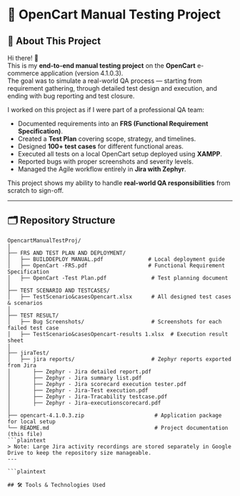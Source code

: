 # 🛒 OpenCart Manual Testing Project

## 📖 About This Project
Hi there! 👋  
This is my **end-to-end manual testing project** on the **OpenCart** e-commerce application (version 4.1.0.3).  
The goal was to simulate a real-world QA process — starting from requirement gathering, through detailed test design and execution, and ending with bug reporting and test closure.

I worked on this project as if I were part of a professional QA team:
- Documented requirements into an **FRS (Functional Requirement Specification)**.
- Created a **Test Plan** covering scope, strategy, and timelines.
- Designed **100+ test cases** for different functional areas.
- Executed all tests on a local OpenCart setup deployed using **XAMPP**.
- Reported bugs with proper screenshots and severity levels.
- Managed the Agile workflow entirely in **Jira with Zephyr**.

This project shows my ability to handle **real-world QA responsibilities** from scratch to sign-off.

---


## 🗂 Repository Structure

```plaintext
OpencartManualTestProj/
│
├── FRS AND TEST PLAN AND DEPLOYMENT/
│   ├── BUILDDEPLOY MANUAL.pdf              # Local deployment guide
│   ├── OpenCart -FRS.pdf                   # Functional Requirement Specification
│   ├── OpenCart -Test Plan.pdf              # Test planning document
│
├── TEST SCENARIO AND TESTCASES/
│   ├── TestScenario&casesOpencart.xlsx      # All designed test cases & scenarios
│
├── TEST RESULT/
│   ├── Bug Screenshots/                     # Screenshots for each failed test case
│   ├── TestScenario&casesOpencart-results 1.xlsx  # Execution result sheet
│
├── jiraTest/
│   ├── jira reports/                        # Zephyr reports exported from Jira
│       ├── Zephyr - Jira detailed report.pdf
│       ├── Zephyr - Jira summary list.pdf
│       ├── Zephyr - Jira scorecard execution tester.pdf
│       ├── Zephyr - Jira-Test execution.pdf
│       ├── Zephyr - Jira-Tracability testcase.pdf
│       ├── Zephyr - Jira-executionscorecard.pdf
│
├── opencart-4.1.0.3.zip                      # Application package for local setup
└── README.md                                 # Project documentation (this file)
```plaintext
> Note: Large Jira activity recordings are stored separately in Google Drive to keep the repository size manageable.
---

```plaintext

## 🛠 Tools & Technologies Used


